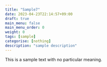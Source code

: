 ```yaml
---
title: "Sample7"
date: 2023-04-23T22:14:57+09:00
draft: true
main_menu: false
main_menu_order: 0
weight: 0
tags: [sample]
categorise: [nothing]
description: "sample description"
---
```

This is a sample text with no particular meaning.
